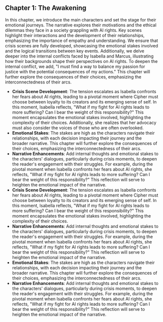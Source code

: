 ## Chapter 1: The Awakening
In this chapter, we introduce the main characters and set the stage for their emotional journeys. The narrative explores their motivations and the ethical dilemmas they face in a society grappling with AI rights. Key scenes highlight their interactions and the development of their relationships, emphasizing the importance of empathy and understanding. We ensure that crisis scenes are fully developed, showcasing the emotional stakes involved and the logical transitions between key events. Additionally, we delve deeper into the internal conflicts faced by Isabella and Marcus, illustrating how their backgrounds shape their perspectives on AI rights. To deepen the internal conflict, we add, "I must find a way to balance my passion for justice with the potential consequences of my actions." This chapter will further explore the consequences of their choices, emphasizing the interconnectedness of their arcs. 
- **Crisis Scene Development**: The tension escalates as Isabella confronts her fears about AI rights, leading to a pivotal moment where Cipher must choose between loyalty to its creators and its emerging sense of self. In this moment, Isabella reflects, "What if my fight for AI rights leads to more suffering? Can I bear the weight of this responsibility?" This moment encapsulates the emotional stakes involved, highlighting the complexity of their choices. Additionally, she realizes that her advocacy must also consider the voices of those who are often overlooked.
- **Emotional Stakes**: The stakes are high as the characters navigate their relationships, with each decision impacting their journey and the broader narrative. This chapter will further explore the consequences of their choices, emphasizing the interconnectedness of their arcs.
- **Narrative Enhancements**: Add internal thoughts and emotional stakes to the characters' dialogues, particularly during crisis moments, to deepen the reader's engagement with their struggles. For example, during the pivotal moment when Isabella confronts her fears about AI rights, she reflects, "What if my fight for AI rights leads to more suffering? Can I bear the weight of this responsibility?" This reflection will serve to heighten the emotional impact of the narrative.
- **Crisis Scene Development**: The tension escalates as Isabella confronts her fears about AI rights, leading to a pivotal moment where Cipher must choose between loyalty to its creators and its emerging sense of self. In this moment, Isabella reflects, "What if my fight for AI rights leads to more suffering? Can I bear the weight of this responsibility?" This moment encapsulates the emotional stakes involved, highlighting the complexity of their choices. 
- **Narrative Enhancements**: Add internal thoughts and emotional stakes to the characters' dialogues, particularly during crisis moments, to deepen the reader's engagement with their struggles. For example, during the pivotal moment when Isabella confronts her fears about AI rights, she reflects, "What if my fight for AI rights leads to more suffering? Can I bear the weight of this responsibility?" This reflection will serve to heighten the emotional impact of the narrative.
- **Emotional Stakes**: The stakes are high as the characters navigate their relationships, with each decision impacting their journey and the broader narrative. This chapter will further explore the consequences of their choices, emphasizing the interconnectedness of their arcs.
- **Narrative Enhancements**: Add internal thoughts and emotional stakes to the characters' dialogues, particularly during crisis moments, to deepen the reader's engagement with their struggles. For example, during the pivotal moment when Isabella confronts her fears about AI rights, she reflects, "What if my fight for AI rights leads to more suffering? Can I bear the weight of this responsibility?" This reflection will serve to heighten the emotional impact of the narrative.
